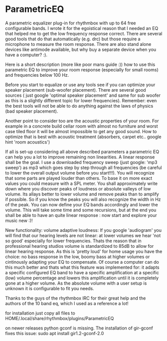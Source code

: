 ParametricEQ
============

A parametric equalizer plug-in for rhythmbox with up to 64 free configurable bands. I wrote it for the egoistical reason that I needed an EQ that helped me to get the low frequency response correct. There are several good tools that do that automatically (e.g. drc) but those require a microphone to measure the room response. There are also stand alone devices like antimode available, but why buy a separate device when you have a computer? :).

Here is a short description (more like poor mans guide :)) how to use this parametric EQ to improve your room response (especially for small rooms) and frequencies below 100 Hz.

Before you start to equalize or use any tools see if you can optimize your speaker placement (sub-woofer placement). There are several good sources ( just google 'optimal speaker placement' and same for sub woofer as this is a slightly different topic for lower frequencies). Remember: even the best tools will not be able to do anything against the laws of physics (bad speaker placement).

Another point to consider too are the acoustic properties of your room. For example in a concrete build cellar room with almost no furniture and worst case tiled floor it will be almost impossible to get any good sound. How to optimize that is best with acoustic treatment (absorbers, carpet etc.. google hint 'room acoustics')  

If all is set-up considering all above described parameters a parametric EQ can help you a lot to improve remaining non linearities. A linear response shall be the goal.
I use a downloaded frequency sweep (just google: 'mp3 sweep') as mp3 which goes step by step through all frequencies (be careful to lower the overall output volume before you start!!!).
You will recognize that some parts are played louder than others. To base it on more exact values you could measure with a SPL meter. You shall approximately write down where you discover peaks of loudness or absolute valleys of low volume. Its allays better to lower volume and remove peaks than to amplify if possible. So if you know the peaks you will also recognize the width in Hz of the peak. You can now define your EQ bands accordingly and lower the volume.
This will take some time and some recursions, but at the end you shall be able to have an quite linear response : now start and explore your music new :)!

New functionality: volume adaptive loudness:
If you google 'audiogram' you will find that our hearing levels are not linear: at lower volumes we hear 'not so good' especially for lower frequencies. Thats the reason that in professional hearing studios volume is standardized to 85dB to allow for linear hearing response. As this is 'pretty loud' for home usage you have the choice: no bass response in the low, boomy bass at higher volumes or cintinously adapting your EQ to compensate. Of course a computer can do this much better and thats what this feature was implemented for: it adapts a specific configured EQ band to have a specific amplification at a specific (low) volume percentage and lowers this amplification until it is completely gone at a higher volume. As the absolute volume with a user setup is unknown it is configurable to fit you needs.  

Thanks to the guys of the rhythmbox IRC for their great help and the authors of the 10 band eq, which I used as a reference a lot! 

for installation just copy all files to HOME/.local/share/rhythmbox/plugins/ParametricEQ

on newer releases python gconf is missing. The installation of gir-gconf fixes this issue: 
sudo apt install gir1.2-gconf-2.0
